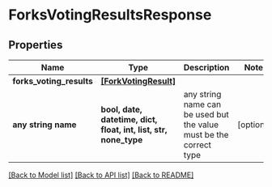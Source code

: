 # ForksVotingResultsResponse


## Properties
Name | Type | Description | Notes
------------ | ------------- | ------------- | -------------
**forks_voting_results** | [**[ForkVotingResult]**](ForkVotingResult.md) |  | 
**any string name** | **bool, date, datetime, dict, float, int, list, str, none_type** | any string name can be used but the value must be the correct type | [optional]

[[Back to Model list]](../README.md#documentation-for-models) [[Back to API list]](../README.md#documentation-for-api-endpoints) [[Back to README]](../README.md)


